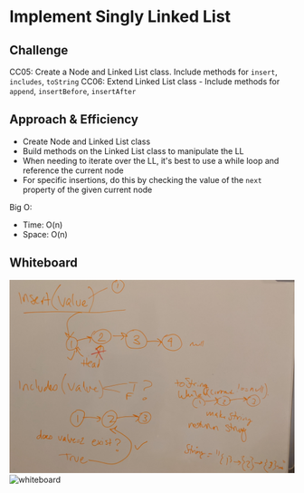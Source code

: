 # Implement Singly Linked List

<!-- Short summary or background information -->

## Challenge

CC05: Create a Node and Linked List class. Include methods for `insert`, `includes`, `toString`
CC06: Extend Linked List class - Include methods for `append`, `insertBefore`, `insertAfter`

## Approach & Efficiency

- Create Node and Linked List class 
- Build methods on the Linked List class to manipulate the LL
- When needing to iterate over the LL, it's best to use a while loop and reference the current node
- For specific insertions, do this by checking the value of the `next` property of the given current node

Big O:

- Time: O(n)
- Space: O(n)

## Whiteboard
<!-- Embedded whiteboard image -->
![whiteboard](../../../assets/cc5.jpg)
![whiteboard](../../../assets/cc6.jpg)
